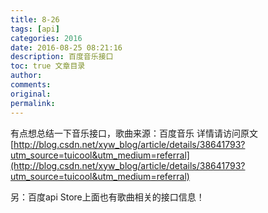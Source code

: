 ```yaml
---
title: 8-26
tags: [api]
categories: 2016
date: 2016-08-25 08:21:16
description: 百度音乐接口
toc: true 文章目录
author:
comments:
original:
permalink: 
---
```

有点想总结一下音乐接口，歌曲来源：百度音乐
详情请访问原文[http://blog.csdn.net/xyw_blog/article/details/38641793?utm_source=tuicool&utm_medium=referral](http://blog.csdn.net/xyw_blog/article/details/38641793?utm_source=tuicool&utm_medium=referral)

另：百度api Store上面也有歌曲相关的接口信息！